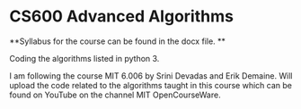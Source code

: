 # CS600 Advanced Algorithms

**Syllabus for the course can be found in the docx file. **

Coding the algorithms listed in python 3.

I am following the course MIT 6.006 by Srini Devadas and Erik Demaine. Will upload the code related to the algorithms taught in this course which can be found on YouTube on the channel MIT OpenCourseWare.
